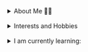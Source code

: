 <details> 
    <summary> About Me 👋🏻 </summary>
    I am a third year undergrad student from India, majoring in Mathematics. I identify myself as an enthusiastic learner willing to take on new challenges to increse my knowledge and skill level. Apart from Mathematics, I have keen interest in Astronomy, Astrophysics and Computer Science. 
</details>
<br>
<details> 
    <summary> Interests and Hobbies </summary>
    Apart from academics, I am very passioante about sports. I canot define myself ithout including sports because it has made such an impact on the person that I am.<br>
    My hobbies include: <br>
        1. Reading 📚 <br>
        2. Football ⚽<br>
        3. Tennis 🎾 <br>
        4. Singing 🎶 <br>
</details>
<br>
<details>
    <summary> I am currently learning: </summary>
        1. Mathematical Analysis <br>
        2. Python <br>
        3. Git and Github <br>
        4. Machine learning <br>
</details>        
